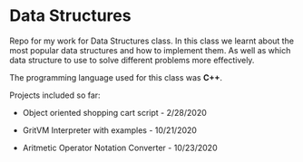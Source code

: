 # Data Structures
Repo for my work for Data Structures class. In this class we learnt about the most popular data structures
and how to implement them. As well as which data structure to use to solve different problems more effectively.

The programming language used for this class was **C++**. 

Projects included so far:
  * Object oriented shopping cart script - 2/28/2020

  * GritVM Interpreter with examples - 10/21/2020

  * Aritmetic Operator Notation Converter - 10/23/2020
